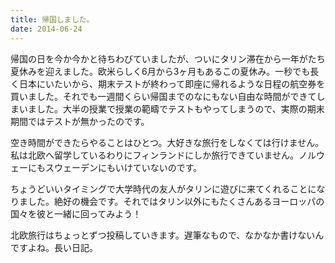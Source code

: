 ```yaml
---
title: 帰国しました。
date: 2014-06-24
---
```


帰国の日を今か今かと待ちわびていましたが、ついにタリン滞在から一年がたち夏休みを迎えました。欧米らしく6月から3ヶ月もあるこの夏休み。一秒でも長く日本にいたいから、期末テストが終わって即座に帰れるような日程の航空券を買いました。それでも一週間くらい帰国までのなにもない自由な時間ができてしまいました。大半の授業で授業の範疇でテストもやってしまうので、実際の期末期間ではテストが無かったのです。

空き時間ができたらやることはひとつ。大好きな旅行をしなくては行けません。私は北欧へ留学しているわりにフィンランドにしか旅行できていません。ノルウェーにもスウェーデンにもいけていないのです。

ちょうどいいタイミングで大学時代の友人がタリンに遊びに来てくれることになりました。絶好の機会です。それではタリン以外にもたくさんあるヨーロッパの国々を彼と一緒に回ってみよう！

北欧旅行はちょっとずつ投稿していきます。遅筆なもので、なかなか書けないんですよね。長い日記。
